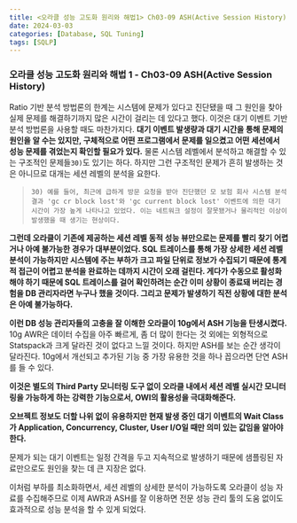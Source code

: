 ```yaml
---
title: <오라클 성능 고도화 원리와 해법1> Ch03-09 ASH(Active Session History)
date: 2024-03-03
categories: [Database, SQL Tuning]
tags: [SQLP]
---
```


### 오라클 성능 고도화 원리와 해법 1 - Ch03-09 ASH(Active Session History)

Ratio 기반 분석 방법론의 한계는 시스템에 문제가 있다고 진단됐을 때 그 원인을 찾아 실제 문제를 해결하기까지 많은 시간이 걸리는 데 있다고 했다. 이것은 대기 이벤트 기반 분석 방법론을 사용할 때도 마찬가지다. **대기 이벤트 발생량과 대기 시간을 통해 문제의 원인을 알 수는 있지만, 구체적으로 어떤 프로그램에서 문제를 일으켰고 어떤 세션에서 성능 문제를 겪었는지 확인할 필요가 있다.** 물론 시스템 레벨에서 분석하고 해결할 수 있는 구조적인 문제들`30)`도 있기는 하다. 하지만 그런 구조적인 문제가 흔히 발생하는 것은 아니므로 대개는 세션 레벨의 분석을 요한다.

>     30) 예를 들어, 최근에 급하게 방문 요청을 받아 진단했던 모 보험 회사 시스템 분석 결과 'gc cr block lost'와 'gc current block lost' 이벤트에 의한 대기 시간이 가장 높게 나타나고 있었다. 이는 네트워크 설정이 잘못됐거나 물리적인 이상이 발생했을 때 생기는 현상이다.

**그런데 오라클이 기존에 제공하는 세션 레벨 동적 성능 뷰만으로는 문제를 빨리 찾기 어렵거나 아예 불가능한 경우가 대부분이었다. SQL 트레이스를 통해 가장 상세한 세션 레벨 분석이 가능하지만 시스템에 주는 부하가 크고 파일 단위로 정보가 수집되기 때문에 통계적 접근이 어렵고 분석을 완료하는 데까지 시간이 오래 걸린다. 게다가 수동으로 활성화해야 하기 때문에 SQL 트레이스를 걸어 확인하려는 순간 이미 상황이 종료돼 버리는 경험을 DB 관리자라면 누구나 했을 것이다. 그리고 문제가 발생하기 직전 상황에 대한 분석은 아예 불가능하다.**

**이런 DB 성능 관리자들의 고충을 잘 이해한 오라클이 10g에서 ASH 기능을 탄생시켰다.** 10g AWR은 데이터 수집을 아주 빠르게, 좀 더 많이 한다는 것 외에는 외형적으로 Statspack과 크게 달라진 것이 없다고 느낄 것이다. 하지만 ASH를 보는 순간 생각이 달라진다. 10g에서 개선되고 추가된 기능 중 가장 유용한 것을 하나 꼽으라면 단연 ASH를 들 수 있다.

**이것은 별도의 Third Party 모니터링 도구 없이 오라클 내에서 세션 레벨 실시간 모니터링을 가능하게 하는 강력한 기능으로서, OWI의 활용성을 극대화해준다.**

**오브젝트 정보도 더할 나위 없이 유용하지만 현재 발생 중인 대기 이벤트의 Wait Class가 Application, Concurrency, Cluster, User I/O일 때만 의미 있는 값임을 알아야 한다.**

문제가 되는 대기 이벤트는 일정 간격을 두고 지속적으로 발생하기 때문에 샘플링된 자료만으로도 원인을 찾는 데 큰 지장은 없다.

이처럼 부하를 최소화하면서, 세션 레벨의 상세한 분석이 가능하도록 오라클이 성능 자료를 수집해주므로 이제 AWR과 ASH를 잘 이용하면 전문 성능 관리 툴의 도움 없이도 효과적으로 성능 분석을 할 수 있게 되었다.
